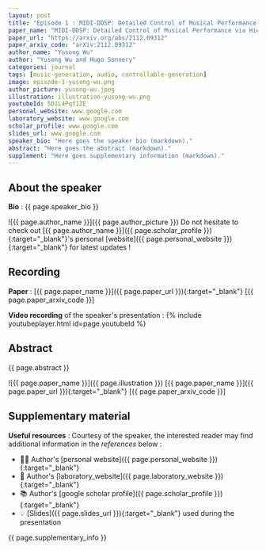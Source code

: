 ```yaml
---
layout: post
title: "Episode 1 : MIDI-DDSP: Detailed Control of Musical Performance via Hierarchical Modeling"
paper_name: "MIDI-DDSP: Detailed Control of Musical Performance via Hierarchical Modeling"
paper_url: "https://arxiv.org/abs/2112.09312"
paper_arxiv_code: "arXiv:2112.09312"
author_name: "Yusong Wu"
author: "Yusong Wu and Hugo Sonnery"
categories: journal
tags: [music-generation, audio, controllable-generation]
image: episode-1-yusong-wu.png
author_picture: yusong-wu.jpeg
illustration: illustration-yusong-wu.png
youtubeId: 5D1L4Pqf1ZE
personal_website: www.google.com
laboratory_website: www.google.com
scholar_profile: www.google.com
slides_url: www.google.com
speaker_bio: "Here goes the speaker bio (markdown)."
abstract: "Here goes the abstract (markdown)."
supplement: "Here goes supplementary information (markdown)."
---
```


## About the speaker

**Bio** : {{ page.speaker_bio }}

![{{ page.author_name }}]({{ page.author_picture }}) Do not hesitate to check out [{{ page.author_name }}]({{ page.scholar_profile }}){:target="_blank"}'s personal [website]({{ page.personal_website }}){:target="_blank"} for latest updates !



## Recording

**Paper** : [{{ page.paper_name }}]({{ page.paper_url }}){:target="_blank"} [{{ page.paper_arxiv_code }}]

**Video recording** of the speaker's presentation :
{% include youtubeplayer.html id=page.youtubeId %}



## Abstract

{{ page.abstract }}

![{{ page.paper_name }}]({{ page.illustration }}) [{{ page.paper_name }}]({{ page.paper_url }}){:target="_blank"} [{{ page.paper_arxiv_code }}]



## Supplementary material

**Useful resources** : Courtesy of the speaker, the interested reader may find additional information in the *references* below :
* 🧑‍🔬 Author's [personal website]({{ page.personal_website }}){:target="_blank"}
* 🏫 Author's [laboratory_website]({{ page.laboratory_website }}){:target="_blank"}
* 📚 Author's [google scholar profile]({{ page.scholar_profile }}){:target="_blank"}
* 💡 [Slides]({{ page.slides_url }}){:target="_blank"} used during the presentation

{{ page.supplementary_info }}